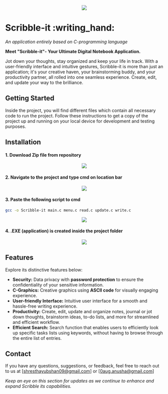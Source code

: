 
<div align="center">
  <img src="https://github.com/yubshan/scribble-it/assets/140963281/62c3e1d7-c21b-4095-9b53-11960a8a5069">
</div>

<h1 align="left">Scribble-it :writing_hand:</h1>


<p align="justify">
  <i> An application entirely based on C-programming language</i>
</p>


**Meet "Scribble-it"- Your Ultimate Digital Notebook Application.**

Jot down your thoughts, stay organized and keep your life in track.
With a user-friendly interface and intuitive gestures, Scribble-it is more than just an application; it's your creative haven, your brainstorming buddy, and your productivity partner, all rolled into one seamless experience. Create, edit, and update your way to the brilliance.


## Getting Started
Inside the project, you will find different files which contain all necessary code to run the project. Follow these instructions to get a copy of the project up and running on your local device for development and testing purposes.

## Installation
  
#### 1. Download Zip file from repository
<div align="center">
  <img src="https://github.com/yubshan/scribble-it/assets/129408332/5a07dec9-5d53-4b45-9756-02d1ea25c6aa">
</div>

#### 2. Navigate to the project and type cmd on location bar
<div align="center">
   <img src="https://github.com/yubshan/scribble-it/assets/129408332/d7ea3677-b898-47bb-a802-54dc1286daf3">
</div>

#### 3.  Paste the following script to cmd
```sh
gcc -o Scribble-it main.c menu.c read.c update.c write.c
```
<div align="center">
 <img src="https://github.com/yubshan/scribble-it/assets/129408332/40e29cfd-7d82-454a-a3a1-b0a8f6d8db01">
</div>

#### 4. .EXE (application) is created inside the project folder
<div align="center"> 
 <img src="https://github.com/yubshan/scribble-it/assets/129408332/0e4ed442-89be-4f69-84a4-fae1a12df5af">
</div>

## Features
 Explore its distinctive features below:
- **Security:** Data privacy with **password protection** to ensure the confidentiality of your sensitive information.
- **C-Graphics:** Creative graphics using **ASCII code** for visually engaging experience.
- **User-friendly Interface:** Intuitive user interface for a smooth and hassle-free writing experience.
- **Productivity:** Create, edit, update and organize notes, journal or jot down thoughts, brainstorm ideas, to-do lists, and more for streamlined and efficient workflow.
- **Efficient Search:** Search function that enables users to efficiently look up specific tasks lists using keywords, without having to browse through the entire list of entries.


## Contact

If you have any questions, suggestions, or feedback, feel free to reach out to us at [shresthayubshan09@gmail.com] or [0aug.anusha@gmail.com]

_Keep an eye on this section for updates as we continue to enhance and expand Scribble its capabilities._




